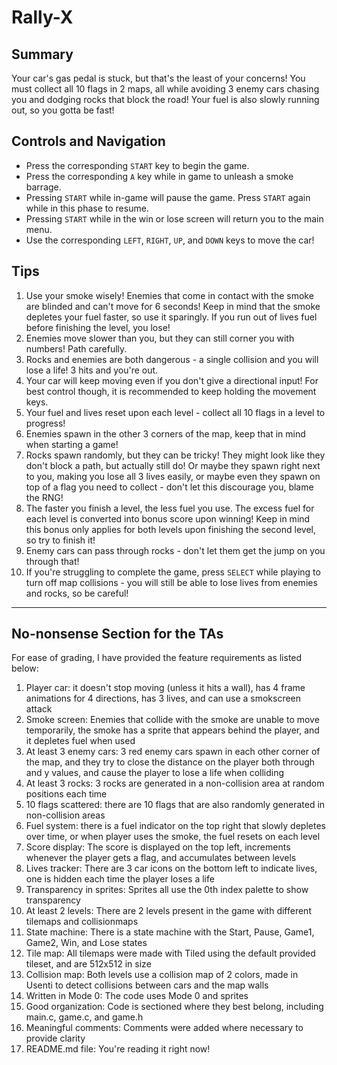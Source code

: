 # Rally-X
## Summary
Your car's gas pedal is stuck, but that's the least of your concerns! You must collect all 10 flags in 2 maps, all while avoiding 3 enemy cars chasing you and dodging rocks that block the road! Your fuel is also slowly running out, so you gotta be fast!

## Controls and Navigation
- Press the corresponding `START` key to begin the game.
- Press the corresponding `A` key while in game to unleash a smoke barrage.
- Pressing `START` while in-game will pause the game. Press `START` again while in this phase to resume.
- Pressing `START` while in the win or lose screen will return you to the main menu.
- Use the corresponding `LEFT`, `RIGHT`, `UP`, and `DOWN` keys to move the car!

## Tips
1. Use your smoke wisely! Enemies that come in contact with the smoke are blinded and can't move for 6 seconds! Keep in mind that the smoke depletes your fuel faster, so use it sparingly. If you run out of lives fuel before finishing the level, you lose!
2. Enemies move slower than you, but they can still corner you with numbers! Path carefully.
3. Rocks and enemies are both dangerous - a single collision and you will lose a life! 3 hits and you're out.
4. Your car will keep moving even if you don't give a directional input! For best control though, it is recommended to keep holding the movement keys.
5. Your fuel and lives reset upon each level - collect all 10 flags in a level to progress!
6. Enemies spawn in the other 3 corners of the map, keep that in mind when starting a game!
7. Rocks spawn randomly, but they can be tricky! They might look like they don't block a path, but actually still do! Or maybe they spawn right next to you, making you lose all 3 lives easily, or maybe even they spawn on top of a flag you need to collect - don't let this discourage you, blame the RNG!
8. The faster you finish a level, the less fuel you use. The excess fuel for each level is converted into bonus score upon winning! Keep in mind this bonus only applies for both levels upon finishing the second level, so try to finish it!
9. Enemy cars can pass through rocks - don't let them get the jump on you through that!
9. If you're struggling to complete the game, press `SELECT` while playing to turn off map collisions - you will still be able to lose lives from enemies and rocks, so be careful!


---

## No-nonsense Section for the TAs
For ease of grading, I have provided the feature requirements as listed below:
1. Player car: it doesn't stop moving (unless it hits a wall), has 4 frame animations for 4 directions, has 3 lives, and can use a smokscreen attack
2. Smoke screen: Enemies that collide with the smoke are unable to move temporarily, the smoke has a sprite that appears behind the player, and it depletes fuel when used
3. At least 3 enemy cars: 3 red enemy cars spawn in each other corner of the map, and they try to close the distance on the player both through and y values, and cause the player to lose a life when colliding
4. At least 3 rocks: 3 rocks are generated in a non-collision area at random positions each time
5. 10 flags scattered: there are 10 flags that are also randomly generated in non-collision areas
6. Fuel system: there is a fuel indicator on the top right that slowly depletes over time, or when player uses the smoke, the fuel resets on each level
7. Score display: The score is displayed on the top left, increments whenever the player gets a flag, and accumulates between levels
8. Lives tracker: There are 3 car icons on the bottom left to indicate lives, one is hidden each time the player loses a life
9. Transparency in sprites: Sprites all use the 0th index palette to show transparency
10. At least 2 levels: There are 2 levels present in the game with different tilemaps and collisionmaps
11. State machine: There is a state machine with the Start, Pause, Game1, Game2, Win, and Lose states
12. Tile map: All tilemaps were made with Tiled using the default provided tileset, and are 512x512 in size
13. Collision map: Both levels use a collision map of 2 colors, made in Usenti to detect collisions between cars and the map walls
14. Written in Mode 0: The code uses Mode 0 and sprites
15. Good organization: Code is sectioned where they best belong, including main.c, game.c, and game.h
16. Meaningful comments: Comments were added where necessary to provide clarity
17. README.md file: You're reading it right now!